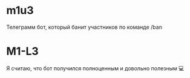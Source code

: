 # m1u3
Телеграмм бот, который банит участников по команде /ban
# M1-L3
Я считаю, что бот получился полноценным и довольно полезным 💻
